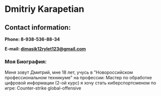 # Dmitriy Karapetian
## Contact information:
**Phone: 8-938-536-88-34**

**E-mail: dimasik12rylet123@gmail.com**

### Моя Биография:

Меня зовут Дмитрий, мне 18 лет, учусь в "Новороссийском профессиональном техникуме" на профессии: Мастер по обработке цифровой информации (2-ой курс) я хочу стать киберспортсменом по игре: Counter-strike global-offensive 